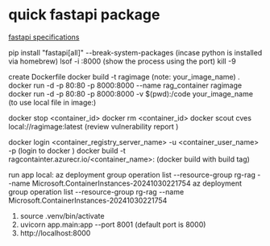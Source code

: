 # quick fastapi package 

[fastapi specifications](https://pypi.org/project/fastapi/)

pip install "fastapi[all]" --break-system-packages  (incase python is installed via homebrew)
lsof -i :8000 (show the process using the port)
kill -9 <pid>

create Dockerfile
docker build -t ragimage (note: your_image_name) .
docker run -d -p 80:80 -p 8000:8000 --name rag_container ragimage
docker run -d -p 80:80 -p 8000:8000 -v $(pwd):/code your_image_name (to use local file in image:)

docker stop <container_id>
docker rm <container_id>
docker scout cves local://ragimage:latest (review vulnerability report )

docker login  <container_registry_server_name> -u  <container_user_name> -p <pwd> (login to docker )
docker build -t ragcontainter.azurecr.io/<container_name>:<build-tag-Oct302024>  (docker build with build tag)

run app local: az deployment group operation list --resource-group rg-rag --name Microsoft.ContainerInstances-20241030221754
az deployment group operation list --resource-group rg-rag --name Microsoft.ContainerInstances-20241030221754

1. source .venv/bin/activate
2. uvicorn app.main:app --port 8001 (default port is 8000)
3. http://localhost:8000 